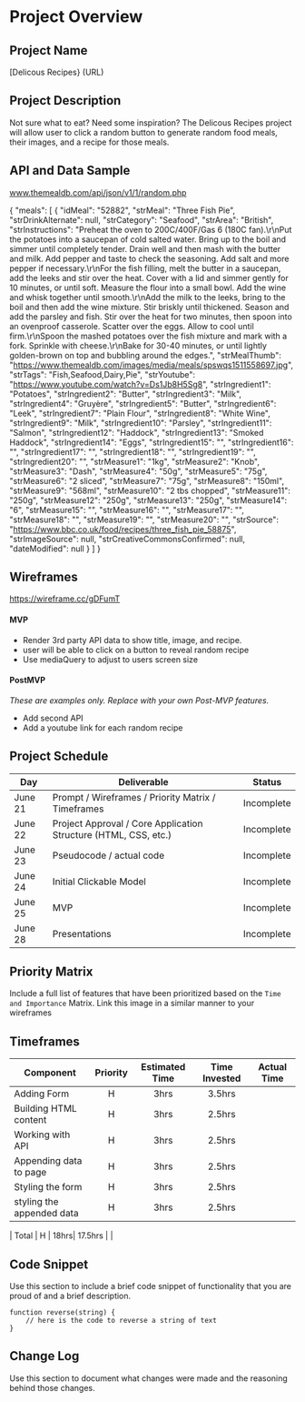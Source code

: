 # Project Overview

## Project Name

[Delicous Recipes} (URL)

## Project Description
Not sure what to eat? Need some inspiration?
The Delicous Recipes project will allow user to click a random button to generate random food meals, their images, and a recipe for those meals.

## API and Data Sample
www.themealdb.com/api/json/v1/1/random.php

{
    "meals": [
        {
            "idMeal": "52882",
            "strMeal": "Three Fish Pie",
            "strDrinkAlternate": null,
            "strCategory": "Seafood",
            "strArea": "British",
            "strInstructions": "Preheat the oven to 200C/400F/Gas 6 (180C fan).\r\nPut the potatoes into a saucepan of cold salted water. Bring up to the boil and simmer until completely tender. Drain well and then mash with the butter and milk. Add pepper and taste to check the seasoning. Add salt and more pepper if necessary.\r\nFor the fish filling, melt the butter in a saucepan, add the leeks and stir over the heat. Cover with a lid and simmer gently for 10 minutes, or until soft. Measure the flour into a small bowl. Add the wine and whisk together until smooth.\r\nAdd the milk to the leeks, bring to the boil and then add the wine mixture. Stir briskly until thickened. Season and add the parsley and fish. Stir over the heat for two minutes, then spoon into an ovenproof casserole. Scatter over the eggs. Allow to cool until firm.\r\nSpoon the mashed potatoes over the fish mixture and mark with a fork. Sprinkle with cheese.\r\nBake for 30-40 minutes, or until lightly golden-brown on top and bubbling around the edges.",
            "strMealThumb": "https://www.themealdb.com/images/media/meals/spswqs1511558697.jpg",
            "strTags": "Fish,Seafood,Dairy,Pie",
            "strYoutube": "https://www.youtube.com/watch?v=Ds1Jb8H5Sg8",
            "strIngredient1": "Potatoes",
            "strIngredient2": "Butter",
            "strIngredient3": "Milk",
            "strIngredient4": "Gruyère",
            "strIngredient5": "Butter",
            "strIngredient6": "Leek",
            "strIngredient7": "Plain Flour",
            "strIngredient8": "White Wine",
            "strIngredient9": "Milk",
            "strIngredient10": "Parsley",
            "strIngredient11": "Salmon",
            "strIngredient12": "Haddock",
            "strIngredient13": "Smoked Haddock",
            "strIngredient14": "Eggs",
            "strIngredient15": "",
            "strIngredient16": "",
            "strIngredient17": "",
            "strIngredient18": "",
            "strIngredient19": "",
            "strIngredient20": "",
            "strMeasure1": "1kg",
            "strMeasure2": "Knob",
            "strMeasure3": "Dash",
            "strMeasure4": "50g",
            "strMeasure5": "75g",
            "strMeasure6": "2 sliced",
            "strMeasure7": "75g",
            "strMeasure8": "150ml",
            "strMeasure9": "568ml",
            "strMeasure10": "2 tbs chopped",
            "strMeasure11": "250g",
            "strMeasure12": "250g",
            "strMeasure13": "250g",
            "strMeasure14": "6",
            "strMeasure15": "",
            "strMeasure16": "",
            "strMeasure17": "",
            "strMeasure18": "",
            "strMeasure19": "",
            "strMeasure20": "",
            "strSource": "https://www.bbc.co.uk/food/recipes/three_fish_pie_58875",
            "strImageSource": null,
            "strCreativeCommonsConfirmed": null,
            "dateModified": null
        }
    ]
}


## Wireframes

https://wireframe.cc/gDFumT


#### MVP 

- Render 3rd party API data to show title, image, and recipe.
- user will be able to click on a button to reveal random recipe
- Use mediaQuery to adjust to users screen size

#### PostMVP  
*These are examples only. Replace with your own Post-MVP features.*

- Add second API
- Add a youtube link for each random recipe

## Project Schedule
 
|  Day | Deliverable | Status
|---|---| ---|
|June 21| Prompt / Wireframes / Priority Matrix / Timeframes | Incomplete
|June 22| Project Approval / Core Application Structure (HTML, CSS, etc.) | Incomplete
|June 23| Pseudocode / actual code | Incomplete
|June 24| Initial Clickable Model  | Incomplete
|June 25| MVP | Incomplete
|June 28| Presentations | Incomplete

## Priority Matrix

Include a full list of features that have been prioritized based on the `Time and Importance` Matrix.  Link this image in a similar manner to your wireframes

## Timeframes


| Component | Priority | Estimated Time | Time Invested | Actual Time |
| --- | :---: |  :---: | :---: | :---: |
| Adding Form | H | 3hrs| 3.5hrs |  |
| Building HTML content | H | 3hrs| 2.5hrs |  |
| Working with API | H | 3hrs| 2.5hrs |  |
| Appending data to page| H | 3hrs| 2.5hrs |  |
| Styling the form| H | 3hrs| 2.5hrs |  |
| styling the appended data | H | 3hrs| 2.5hrs |  |

| Total | H | 18hrs| 17.5hrs |  |

## Code Snippet

Use this section to include a brief code snippet of functionality that you are proud of and a brief description.  

```
function reverse(string) {
	// here is the code to reverse a string of text
}
```

## Change Log
 Use this section to document what changes were made and the reasoning behind those changes.  
